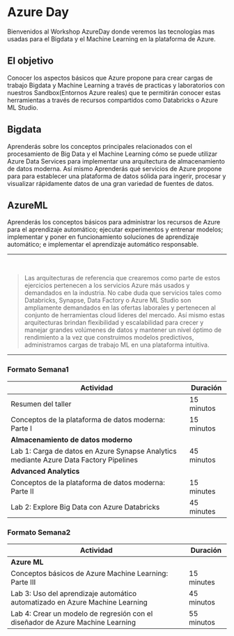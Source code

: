 # Azure Day
Bienvenidos al Workshop AzureDay donde veremos las tecnologías mas usadas para el Bigdata y el Machine Learning en la plataforma de Azure. 

## El objetivo
Conocer los aspectos básicos que Azure propone para crear cargas de trabajo Bigdata y Machine Learning a través de practicas y laboratorios con nuestros Sandbox(Entornos Azure reales) que te permitirán conocer estas herramientas a través de recursos compartidos como Databricks o Azure ML Studio.

## Bigdata 
Aprenderás sobre los conceptos principales relacionados con el procesamiento de Big Data y el Machine Learning cómo se puede utilizar Azure Data Services para implementar una arquitectura de almacenamiento de datos moderna. Así mismo Aprenderás qué servicios de Azure propone para para establecer una plataforma de datos sólida para ingerir, procesar y visualizar rápidamente datos de una gran variedad de fuentes de datos. 

## AzureML 
Aprenderás los conceptos básicos para administrar los recursos de Azure para el aprendizaje automático; ejecutar experimentos y entrenar modelos; implementar y poner en funcionamiento soluciones de aprendizaje automático; e implementar el aprendizaje automático responsable. 

-----------------------------------------------------------------------------------------------
​

> Las arquitecturas de referencia que crearemos como parte de estos ejercicios pertenecen a los servicios Azure más usados y demandados en la industria. No cabe duda que servicios tales como Databricks, Synapse, Data Factory o Azure ML Studio son ampliamente demandados en las ofertas laborales y pertenecen al conjunto de herramientas cloud lideres del mercado. Así mismo estas arquitecturas brindan flexibilidad y escalabilidad para crecer y manejar grandes volúmenes de datos y mantener un nivel óptimo de rendimiento a la vez que construimos modelos predictivos, administramos cargas de trabajo ML en una plataforma intuitiva.

--------------------------------------


### **Formato Semana1**

Actividad | Duración
-------- | ---------
Resumen del taller | 15 minutos
Conceptos de la plataforma de datos moderna: Parte I | 15 minutos
**Almacenamiento de datos moderno** |
Lab 1: Carga de datos en Azure Synapse Analytics mediante Azure Data Factory Pipelines    | 45 minutos
**Advanced Analytics** |
Conceptos de la plataforma de datos moderna: Parte II | 15 minutes
Lab 2:  Explore Big Data con Azure Databricks    | 45 minutes

### **Formato Semana2**
Actividad | Duración
-------- | ---------
**Azure ML** |
Conceptos básicos de Azure Machine Learning: Parte III | 15 minutes
Lab 3: Uso del aprendizaje automático automatizado en Azure Machine Learning  | 45 minutos
Lab 4: Crear un modelo de regresión con el diseñador de Azure Machine Learning | 55 minutos
